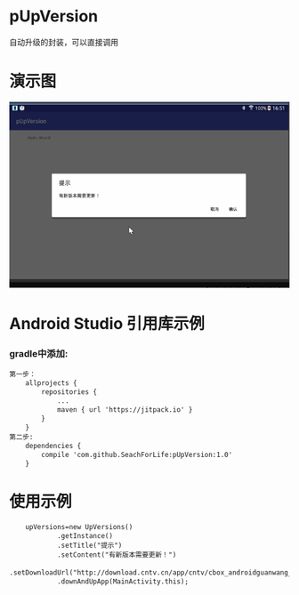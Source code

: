 # pUpVersion
自动升级的封装，可以直接调用
# 演示图
![image](https://raw.githubusercontent.com/SeachForLife/pUpVersion/master/ScreenGif/pUpVersion.gif)

# Android Studio 引用库示例
### gradle中添加:
    第一步：
	    allprojects {
		    repositories {
			    ...
			    maven { url 'https://jitpack.io' }
		    }
	    }
    第二步:
 	    dependencies {
		    compile 'com.github.SeachForLife:pUpVersion:1.0'
	    }


# 使用示例
        upVersions=new UpVersions()
                .getInstance()
                .setTitle("提示")
                .setContent("有新版本需要更新！")
                .setDownloadUrl("http://download.cntv.cn/app/cntv/cbox_androidguanwang_v6.1.70.apk")
                .downAndUpApp(MainActivity.this);
